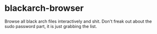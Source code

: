 # blackarch-browser
Browse all black arch files interactively and shit.
Don't freak out about the sudo password part, it is just grabbing the list.
